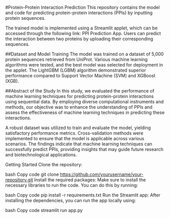 
#Protein-Protein Interaction Prediction
This repository contains the model and code for predicting protein-protein interactions (PPIs) by inputting protein sequences.

The trained model is implemented using a Streamlit applet, which can be accessed through the following link: PPI Prediction App. Users can predict the interaction between two proteins by uploading their corresponding sequences.

##Dataset and Model Training
The model was trained on a dataset of 5,000 protein sequences retrieved from UniProt. Various machine learning algorithms were tested, and the best model was selected for deployment in the applet. The LightGBM (LGBM) algorithm demonstrated superior performance compared to Support Vector Machine (SVM) and XGBoost (XGB).

##Abstract of the Study
In this study, we evaluated the performance of machine learning techniques for predicting protein-protein interactions using sequential data. By employing diverse computational instruments and methods, our objective was to enhance the understanding of PPIs and assess the effectiveness of machine learning techniques in predicting these interactions.

A robust dataset was utilized to train and evaluate the model, yielding satisfactory performance metrics. Cross-validation methods were implemented to ensure that the model is applicable across various scenarios. The findings indicate that machine learning techniques can successfully predict PPIs, providing insights that may guide future research and biotechnological applications.

Getting Started
Clone the repository:

bash
Copy code
git clone https://github.com/yourusername/your-repository.git
Install the required packages: Make sure to install the necessary libraries to run the code. You can do this by running:

bash
Copy code
pip install -r requirements.txt
Run the Streamlit app: After installing the dependencies, you can run the app locally using:

bash
Copy code
streamlit run app.py









